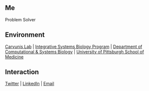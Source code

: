 ## Me

Problem Solver <br>

## Environment

[Carvunis Lab](https://www.csb.pitt.edu/faculty/carvunis/) | [Integrative Systems Biology Program](https://www.isb.pitt.edu) | [Department of Computational & Systems Biology](https://www.csb.pitt.edu) | [University of Pittsburgh School of Medicine](https://www.medschool.pitt.edu) <br>

## Interaction 

[Twitter](https://twitter.com/sauriiiin) | [LinkedIn](https://www.linkedin.com/in/sauriiiin/) | [Email](mailto:sauriiiin@gmail.com) <br>